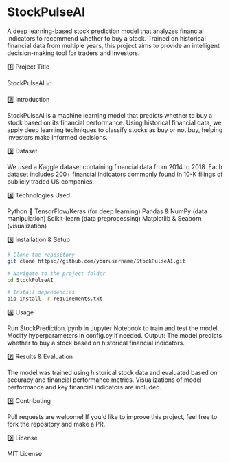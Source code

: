 # StockPulseAI
A deep learning-based stock prediction model that analyzes financial indicators to recommend whether to buy a stock. Trained on historical financial data from multiple years, this project aims to provide an intelligent decision-making tool for traders and investors.

1️⃣ Project Title

StockPulseAI 📈

2️⃣ Introduction

StockPulseAI is a machine learning model that predicts whether to buy a stock based on its financial performance. Using historical financial data, we apply deep learning techniques to classify stocks as buy or not buy, helping investors make informed decisions.

3️⃣ Dataset

We used a Kaggle dataset containing financial data from 2014 to 2018. Each dataset includes 200+ financial indicators commonly found in 10-K filings of publicly traded US companies.

4️⃣ Technologies Used

Python 🐍
TensorFlow/Keras (for deep learning)
Pandas & NumPy (data manipulation)
Scikit-learn (data preprocessing)
Matplotlib & Seaborn (visualization)

5️⃣ Installation & Setup

```bash
# Clone the repository
git clone https://github.com/yourusername/StockPulseAI.git

# Navigate to the project folder
cd StockPulseAI

# Install dependencies
pip install -r requirements.txt
```

6️⃣ Usage

Run StockPrediction.ipynb in Jupyter Notebook to train and test the model.
Modify hyperparameters in config.py if needed.
Output: The model predicts whether to buy a stock based on historical financial indicators.

7️⃣ Results & Evaluation

The model was trained using historical stock data and evaluated based on accuracy and financial performance metrics. Visualizations of model performance and key financial indicators are included.

8️⃣ Contributing

Pull requests are welcome! If you'd like to improve this project, feel free to fork the repository and make a PR.

9️⃣ License

MIT License
